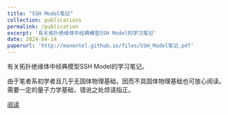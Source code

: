 ```yaml
---
title: "SSH Model笔记"
collection: publications
permalink: /publication
excerpt: '有关拓扑绝缘体中经典模型SSH Model的学习笔记'
date: 2024-04-14
paperurl: 'http://manontel.github.io/files/SSH_Model笔记.pdf'
---
```


有关拓扑绝缘体中经典模型SSH Model的学习笔记。

由于笔者系初学者且几乎无固体物理基础，因而不具固体物理基础也可放心阅读。需要一定的量子力学基础，错讹之处烦请指正。

[阅读](http://manontel.github.io/files/SSH_Model笔记.pdf)
